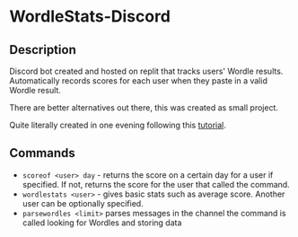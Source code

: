 # WordleStats-Discord

## Description

Discord bot created and hosted on replit that tracks users' Wordle results. Automatically records scores for each user when they paste in a valid Wordle result.

There are better alternatives out there, this was created as small project.

Quite literally created in one evening following this [tutorial](https://www.youtube.com/watch?v=SPTfmiYiuok). 
## Commands

- ``scoreof <user> day`` - returns the score on a certain day for a user if specified. If not, returns the score for the user that called the command.
- ``wordlestats <user>`` - gives basic stats such as average score. Another user can be optionally specified.
- ``parsewordles <limit>`` parses messages in the channel the command is called looking for Wordles and storing data

